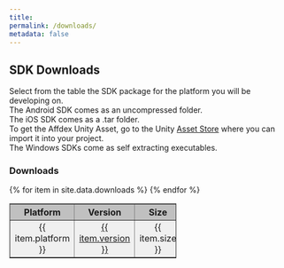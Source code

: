 ```yaml
---
title:  
permalink: /downloads/
metadata: false
---
```

## SDK Downloads

Select from the table the SDK package for the platform you will be developing on.  
The Android SDK comes as an uncompressed folder.  
The iOS SDK comes as a .tar folder.  
To get the Affdex Unity Asset, go to the Unity [Asset Store](https://www.assetstore.unity3d.com/) where you can import it into your project.  
The Windows SDKs come as self extracting executables.  

### Downloads

<table border="1" style="width:60%">
<tr>
<th style="background-color:#c0c0c0;"><center>Platform</center></th>
<th style="background-color:#c0c0c0;"><center>Version</center></th>
<th style="background-color:#c0c0c0;"><center>Size</center></th>
</tr>
{% for item in site.data.downloads %}
<tr>
<td style="background-color:#F0F0F0;"><center>{{ item.platform }}</center></td>
<td style="background-color:#F0F0F0;"><center><a href={{ item.url }} target=_blank>{{ item.version }}</a></center></td>
<td style="background-color:#F0F0F0;"><center>{{ item.size }}</center></td>
</tr>
{% endfor %}
</table>

<!--
##Legacy Downloads

<ul>
{% for olditem in site.data.legacydownloads %}
<li>
{{item.platform}}
{% for oldversion in item.subitems %}
<ul>
<li>
<a href={{oldversion.url}} target=_blank>{{oldversion.oldversion}}</a>
Size: {{oldversion.size}}
</li>
</ul>
{% endfor %}
{% endfor %}
</li>
</ul>
 
 
 table > thead > tr > th {
 vertical-align: bottom;
 border-bottom: 2px solid #ddd;
 text-transform: uppercase;
 background-color: #777777;
 color: white;
 text-align: center;
 }
 
 
 
 
 
-->